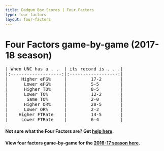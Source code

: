 ```yaml
---
title: Dadgum Box Scores | Four Factors
type: four-factors
layout: four-factors
---
```


# Four Factors game-by-game (2017-18 season)

<pre class="huffman stilwata">
| When UNC has a . .  | its record is . . .|
|:-------------------:|:------------------:|
|     Higher eFG%     |         17-2       |
|      Lower eFG%     |         5-5        |
|      Higher TO%     |         8-5        |
|      Lower TO%      |         12-2       |
|       Same TO%      |         2-0        |
|      Higher OR%     |         20-5       |
|      Lower OR%      |         2-2        |
|    Higher FTRate    |         14-5       |
|     Lower FTRate    |         6-4        |
</pre>

#### Not sure what the Four Factors are? Get [help here](https://cbbstatshelp.com/four-factors/intro/).

#### View four factors game-by-game for the [2016-17 season here](/four-factors-16-17).